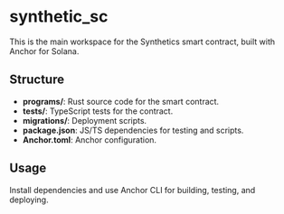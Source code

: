 # synthetic_sc

This is the main workspace for the Synthetics smart contract, built with Anchor for Solana.

## Structure
- **programs/**: Rust source code for the smart contract.
- **tests/**: TypeScript tests for the contract.
- **migrations/**: Deployment scripts.
- **package.json**: JS/TS dependencies for testing and scripts.
- **Anchor.toml**: Anchor configuration.

## Usage
Install dependencies and use Anchor CLI for building, testing, and deploying. 